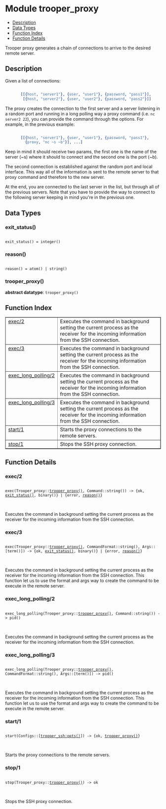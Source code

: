 

# Module trooper_proxy #
* [Description](#description)
* [Data Types](#types)
* [Function Index](#index)
* [Function Details](#functions)

Trooper proxy generates a chain of connections to arrive to the desired
remote server.

<a name="description"></a>

## Description ##

Given a list of connections:

```erlang

       [[{host, "server1"}, {user, "user1"}, {password, "pass1"}],
        [{host, "server2"}, {user, "user2"}, {password, "pass2"}]]
```

The proxy creates the connection to the first server and a server
listening in a random port and running in a long polling way a proxy
command (i.e. `nc server2 22`), you can provide the command through
the options. For example, in the previous example:

```erlang

       [[{host, "server1"}, {user, "user1"}, {password, "pass1"},
         {proxy, "nc ~s ~b"}], ...]
```

Keep in mind it should receive two params, the first one is the name
of the server (~s) where it should to connect and the second one is the
port (~b).

The second connection is established against the random port and local
interface. This way all of the information is sent to the remote server
to that proxy command and therefore to the new server.

At the end, you are connected to the last server in the list, but
through all of the previous servers. Note that you have to provide
the way to connect to the following server keeping in mind you're in
the previous one.
<a name="types"></a>

## Data Types ##




### <a name="type-exit_status">exit_status()</a> ###


<pre><code>
exit_status() = integer()
</code></pre>




### <a name="type-reason">reason()</a> ###


<pre><code>
reason() = atom() | string()
</code></pre>




### <a name="type-trooper_proxy">trooper_proxy()</a> ###


__abstract datatype__: `trooper_proxy()`

<a name="index"></a>

## Function Index ##


<table width="100%" border="1" cellspacing="0" cellpadding="2" summary="function index"><tr><td valign="top"><a href="#exec-2">exec/2</a></td><td>Executes the command in background setting the current process as the
receiver for the incoming information from the SSH connection.</td></tr><tr><td valign="top"><a href="#exec-3">exec/3</a></td><td>Executes the command in background setting the current process as the
receiver for the incoming information from the SSH connection.</td></tr><tr><td valign="top"><a href="#exec_long_polling-2">exec_long_polling/2</a></td><td>Executes the command in background setting the current process as the
receiver for the incoming information from the SSH connection.</td></tr><tr><td valign="top"><a href="#exec_long_polling-3">exec_long_polling/3</a></td><td>Executes the command in background setting the current process as the
receiver for the incoming information from the SSH connection.</td></tr><tr><td valign="top"><a href="#start-1">start/1</a></td><td>Starts the proxy connections to the remote servers.</td></tr><tr><td valign="top"><a href="#stop-1">stop/1</a></td><td>Stops the SSH proxy connection.</td></tr></table>


<a name="functions"></a>

## Function Details ##

<a name="exec-2"></a>

### exec/2 ###

<pre><code>
exec(Trooper_proxy::<a href="#type-trooper_proxy">trooper_proxy()</a>, Command::string()) -&gt; {ok, <a href="#type-exit_status">exit_status()</a>, binary()} | {error, <a href="#type-reason">reason()</a>}
</code></pre>
<br />

Executes the command in background setting the current process as the
receiver for the incoming information from the SSH connection.

<a name="exec-3"></a>

### exec/3 ###

<pre><code>
exec(Trooper_proxy::<a href="#type-trooper_proxy">trooper_proxy()</a>, CommandFormat::string(), Args::[term()]) -&gt; {ok, <a href="#type-exit_status">exit_status()</a>, binary()} | {error, <a href="#type-reason">reason()</a>}
</code></pre>
<br />

Executes the command in background setting the current process as the
receiver for the incoming information from the SSH connection.
This function let us to use the format and args way to create the
command to be execute in the remote server.

<a name="exec_long_polling-2"></a>

### exec_long_polling/2 ###

<pre><code>
exec_long_polling(Trooper_proxy::<a href="#type-trooper_proxy">trooper_proxy()</a>, Command::string()) -&gt; pid()
</code></pre>
<br />

Executes the command in background setting the current process as the
receiver for the incoming information from the SSH connection.

<a name="exec_long_polling-3"></a>

### exec_long_polling/3 ###

<pre><code>
exec_long_polling(Trooper_proxy::<a href="#type-trooper_proxy">trooper_proxy()</a>, CommandFormat::string(), Args::[term()]) -&gt; pid()
</code></pre>
<br />

Executes the command in background setting the current process as the
receiver for the incoming information from the SSH connection.
This function let us to use the format and args way to create the
command to be execute in the remote server.

<a name="start-1"></a>

### start/1 ###

<pre><code>
start(Configs::[<a href="trooper_ssh.md#type-opts">trooper_ssh:opts()</a>]) -&gt; {ok, <a href="#type-trooper_proxy">trooper_proxy()</a>}
</code></pre>
<br />

Starts the proxy connections to the remote servers.

<a name="stop-1"></a>

### stop/1 ###

<pre><code>
stop(Trooper_proxy::<a href="#type-trooper_proxy">trooper_proxy()</a>) -&gt; ok
</code></pre>
<br />

Stops the SSH proxy connection.

